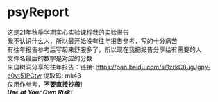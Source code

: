 # psyReport
这是21年秋季学期实心实验课程我的实验报告  
我不认识什么人，所以最开始没有往年报告参考，写的十分痛苦  
有往年报告参考后写起来舒服多了，所以现在我把报告分享给有需要的人  
文件名最后的数字是对应的分数  
来自树洞分享的往年报告：链接: https://pan.baidu.com/s/1zrkC8ugJgpy-e0vt51PCtw 提取码: mk43  
仅用作参考，**不要直接抄袭!**  
***Use at Your Own Risk!***
